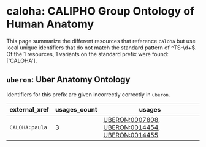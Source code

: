 # caloha: CALIPHO Group Ontology of Human Anatomy

This page summarize the different resources that reference `caloha`
but use local unique identifiers that do not match the standard pattern of
^TS-\d+$. Of the 1 resources,
1 variants on the standard prefix were found: ['CALOHA'].

## `uberon`: Uber Anatomy Ontology

Identifiers for this prefix are given incorrectly correctly in `uberon`.

| external_xref   |   usages_count | usages                                                                                                                                                                    |
|-----------------|----------------|---------------------------------------------------------------------------------------------------------------------------------------------------------------------------|
| `CALOHA:paula`  |              3 | [UBERON:0007808](https://bioregistry.io/UBERON:0007808), [UBERON:0014454](https://bioregistry.io/UBERON:0014454), [UBERON:0014455](https://bioregistry.io/UBERON:0014455) |

